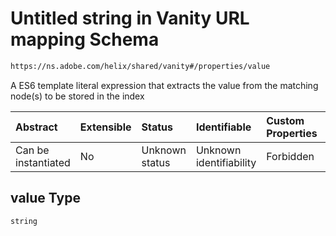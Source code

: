 # Untitled string in Vanity URL mapping Schema

```txt
https://ns.adobe.com/helix/shared/vanity#/properties/value
```

A ES6 template literal expression that extracts the value from the matching node(s) to be stored in the index

| Abstract            | Extensible | Status         | Identifiable            | Custom Properties | Additional Properties | Access Restrictions | Defined In                                                       |
| :------------------ | :--------- | :------------- | :---------------------- | :---------------- | :-------------------- | :------------------ | :--------------------------------------------------------------- |
| Can be instantiated | No         | Unknown status | Unknown identifiability | Forbidden         | Allowed               | none                | [vanity.schema.json*](vanity.schema.json "open original schema") |

## value Type

`string`
